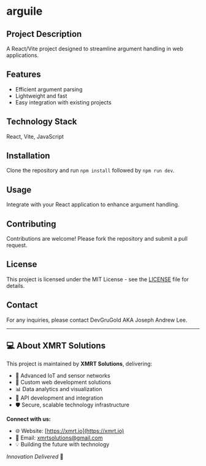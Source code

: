
# arguile

## Project Description
A React/Vite project designed to streamline argument handling in web applications.

## Features
- Efficient argument parsing
- Lightweight and fast
- Easy integration with existing projects

## Technology Stack
React, Vite, JavaScript

## Installation
Clone the repository and run `npm install` followed by `npm run dev`.

## Usage
Integrate with your React application to enhance argument handling.

## Contributing
Contributions are welcome! Please fork the repository and submit a pull request.

## License
This project is licensed under the MIT License - see the [LICENSE](LICENSE) file for details.

## Contact
For any inquiries, please contact DevGruGold AKA Joseph Andrew Lee.


<!-- XMRT Solutions Footer -->
---

## 💻 About XMRT Solutions

This project is maintained by **XMRT Solutions**, delivering:
- 📡 Advanced IoT and sensor networks
- 🔧 Custom web development solutions
- 📊 Data analytics and visualization
- 🚀 API development and integration
- 🛡️ Secure, scalable technology infrastructure

**Connect with us:**
- 🌐 Website: [https://xmrt.io](https://xmrt.io)
- 📧 Email: xmrtsolutions@gmail.com
- 💡 Building the future with technology

*Innovation Delivered* 🚀
